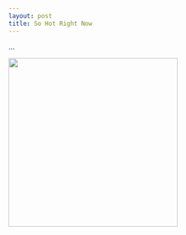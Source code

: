 ```yaml
---
layout: post
title: So Hot Right Now
---
```

...  

<img src="https://raw.githubusercontent.com/rachel1792/jekyll-now/master/images/crossword.PNG" width="333">
